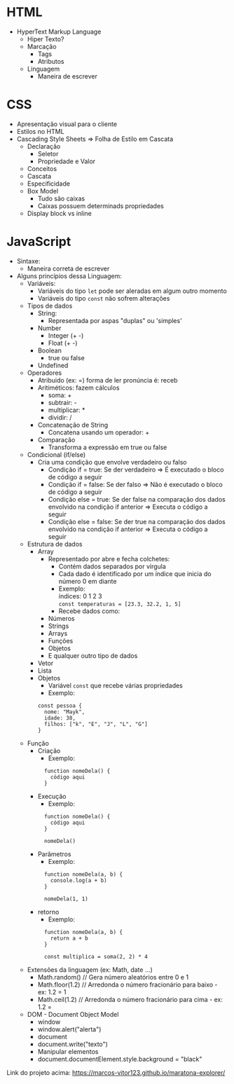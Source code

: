 # HTML
  - HyperText Markup Language<br>
    - Hiper Texto?<br>
    - Marcação<br>
      - Tags<br>
      - Atributos<br>
    - Linguagem<br>
      - Maneira de escrever<br>
# CSS  
  - Apresentação visual para o cliente<br>
  - Estilos no HTML<br>
  - Cascading Style Sheets => Folha de Estilo em Cascata<br>
    - Declaração
      - Seletor<br>
      - Propriedade e Valor<br>
    - Conceitos<br>
    - Cascata<br>
    - Especificidade<br>
    - Box Model<br>
      - Tudo são caixas<br>
      - Caixas possuem determinads propriedades<br>
    - Display block vs inline<br>    
# JavaScript 
  - Sintaxe:<br>
    - Maneira correta de escrever<br>
  - Alguns princípios dessa Linguagem:<br>
    - Variáveis:<br>
      - Variáveis do tipo `let` pode ser aleradas em algum outro momento<br>
      - Variáveis do tipo `const` não sofrem alterações<br>
    - Tipos de dados<br>
      - String:<br>
        - Representada por aspas "duplas" ou 'simples'<br>
      - Number<br>
        - Integer (+ -)<br>
        - Float (+ -)<br>
      - Boolean<br>
        - true ou false<br>
      - Undefined<br>
    - Operadores<br>
      - Atribuido (ex: =) forma de ler pronúncia é: receb<br>
      - Aritiméticos: fazem cálculos<br>
        - soma: +<br>
        - subtrair: -<br>
        - multiplicar: *<br>
        - dividir: /<br>
      - Concatenação de String<br>
        - Concatena usando um operador: +<br>
      - Comparação<br>
        - Transforma a expressão em true ou false<br>
    - Condicional (if/else)<br>
      - Cria uma condição que envolve verdadeiro ou falso<br>
        - Condição if = true: Se der verdadeiro => É executado o bloco de código a seguir<br>
        - Condição if = false: Se der falso => Não é executado o bloco de código a seguir<br>
        - Condição else = true: Se der false na comparação dos dados envolvido na condição if anterior => Executa o código a seguir<br>
        - Condição else = false: Se der true na comparação dos dados envolvido na condição if anterior => Executa o código a seguir<br>
    - Estrutura de dados<br>
      - Array<br>
        - Representado por abre e fecha colchetes:<br>
          - Contém dados separados por vírgula<br>
          - Cada dado é identificado por um índice que inicia do número 0 em diante<br>
          - Exemplo:<br>
                         índices:  0     1   2  3<br>
         `const temperaturas = [23.3, 32.2, 1, 5]`<br>
          - Recebe dados como:<br>
        - Números<br>
        - Strings<br>
        - Arrays<br>
        - Funções<br>
        - Objetos<br>
        - E qualquer outro tipo de dados<br>
      - Vetor<br>
      - Lista<br>
      - Objetos<br>
        - Variável `const` que recebe várias propriedades<br>
        - Exemplo:<br>
        ```
        const pessoa {
          nome: "Mayk",
          idade: 38,
          filhos: ["k", "E", "J", "L", "G"]
        }
        ```
    - Função<br>
      - Criação<br>
        - Exemplo:<br>
        ```
          function nomeDela() {
            código aqui
          }
        ```
      - Execução<br>
        - Exemplo:<br>
        ```
          function nomeDela() {
            código aqui
          }

          nomeDela()
        ```
      - Parâmetros<br>
        - Exemplo:<br>
        ```
          function nomeDela(a, b) {
            console.log(a + b)
          }

          nomeDela(1, 1)
        ```
      - retorno<br>
        - Exemplo:<br>
        ```
          function nomeDela(a, b) {
            return a + b
          }

          const multiplica = soma(2, 2) * 4
        ```
    - Extensões da linguagem (ex: Math, date ...)<br>
      - Math.random() // Gera número aleatórios entre 0 e 1<br>
      - Math.floor(1.2) // Arredonda o número fracionário para baixo - ex: 1.2 = 1<br>
      - Math.ceil(1.2) // Arredonda o número fracionário para cima - ex: 1.2 = <br>
    - DOM - Document Object Model<br>
      - window<br>
      - window.alert("alerta")<br>
      - document<br>
      - document.write("texto")<br>
      - Manipular elementos<br>
      - document.documentElement.style.background = "black"<br>

Link do projeto acima: https://marcos-vitor123.github.io/maratona-explorer/
